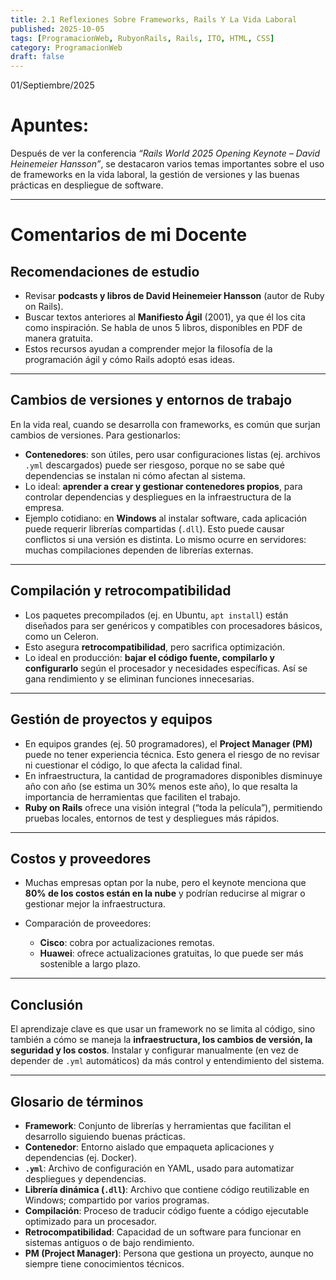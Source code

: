 ```yaml
---
title: 2.1 Reflexiones Sobre Frameworks, Rails Y La Vida Laboral
published: 2025-10-05
tags: [ProgramacionWeb, RubyonRails, Rails, ITO, HTML, CSS]
category: ProgramacionWeb
draft: false
---
```


01/Septiembre/2025
#  Apuntes: 

Después de ver la conferencia *“Rails World 2025 Opening Keynote – David Heinemeier Hansson”*, se destacaron varios temas importantes sobre el uso de frameworks en la vida laboral, la gestión de versiones y las buenas prácticas en despliegue de software.

---

# Comentarios de mi Docente
## Recomendaciones de estudio

* Revisar **podcasts y libros de David Heinemeier Hansson** (autor de Ruby on Rails).
* Buscar textos anteriores al **Manifiesto Ágil** (2001), ya que él los cita como inspiración. Se habla de unos 5 libros, disponibles en PDF de manera gratuita.
* Estos recursos ayudan a comprender mejor la filosofía de la programación ágil y cómo Rails adoptó esas ideas.

---

##  Cambios de versiones y entornos de trabajo

En la vida real, cuando se desarrolla con frameworks, es común que surjan cambios de versiones. Para gestionarlos:

* **Contenedores**: son útiles, pero usar configuraciones listas (ej. archivos `.yml` descargados) puede ser riesgoso, porque no se sabe qué dependencias se instalan ni cómo afectan al sistema.
* Lo ideal: **aprender a crear y gestionar contenedores propios**, para controlar dependencias y despliegues en la infraestructura de la empresa.
* Ejemplo cotidiano: en **Windows** al instalar software, cada aplicación puede requerir librerías compartidas (`.dll`). Esto puede causar conflictos si una versión es distinta. Lo mismo ocurre en servidores: muchas compilaciones dependen de librerías externas.

---

## Compilación y retrocompatibilidad

* Los paquetes precompilados (ej. en Ubuntu, `apt install`) están diseñados para ser genéricos y compatibles con procesadores básicos, como un Celeron.
* Esto asegura **retrocompatibilidad**, pero sacrifica optimización.
* Lo ideal en producción: **bajar el código fuente, compilarlo y configurarlo** según el procesador y necesidades específicas. Así se gana rendimiento y se eliminan funciones innecesarias.

---

## Gestión de proyectos y equipos

* En equipos grandes (ej. 50 programadores), el **Project Manager (PM)** puede no tener experiencia técnica. Esto genera el riesgo de no revisar ni cuestionar el código, lo que afecta la calidad final.
* En infraestructura, la cantidad de programadores disponibles disminuye año con año (se estima un 30% menos este año), lo que resalta la importancia de herramientas que faciliten el trabajo.
* **Ruby on Rails** ofrece una visión integral (“toda la película”), permitiendo pruebas locales, entornos de test y despliegues más rápidos.

---

## Costos y proveedores

* Muchas empresas optan por la nube, pero el keynote menciona que **80% de los costos están en la nube** y podrían reducirse al migrar o gestionar mejor la infraestructura.
* Comparación de proveedores:

  * **Cisco**: cobra por actualizaciones remotas.
  * **Huawei**: ofrece actualizaciones gratuitas, lo que puede ser más sostenible a largo plazo.

---

## Conclusión

El aprendizaje clave es que usar un framework no se limita al código, sino también a cómo se maneja la **infraestructura, los cambios de versión, la seguridad y los costos**. Instalar y configurar manualmente (en vez de depender de `.yml` automáticos) da más control y entendimiento del sistema.

---

## Glosario de términos

* **Framework**: Conjunto de librerías y herramientas que facilitan el desarrollo siguiendo buenas prácticas.
* **Contenedor**: Entorno aislado que empaqueta aplicaciones y dependencias (ej. Docker).
* **`.yml`**: Archivo de configuración en YAML, usado para automatizar despliegues y dependencias.
* **Librería dinámica (`.dll`)**: Archivo que contiene código reutilizable en Windows; compartido por varios programas.
* **Compilación**: Proceso de traducir código fuente a código ejecutable optimizado para un procesador.
* **Retrocompatibilidad**: Capacidad de un software para funcionar en sistemas antiguos o de bajo rendimiento.
* **PM (Project Manager)**: Persona que gestiona un proyecto, aunque no siempre tiene conocimientos técnicos.
